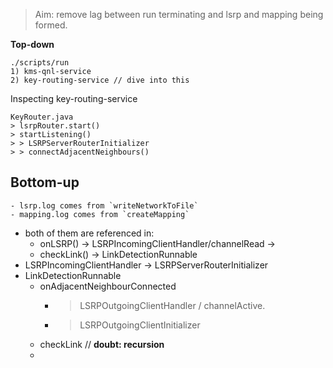 > Aim: remove lag between run terminating and lsrp and mapping being formed.


**Top-down**
```
./scripts/run
1) kms-qnl-service
2) key-routing-service // dive into this
```

Inspecting key-routing-service
```
KeyRouter.java
> lsrpRouter.start()
> startListening()
> > LSRPServerRouterInitializer
> > connectAdjacentNeighbours()
```

**Bottom-up**
- 
	- lsrp.log comes from `writeNetworkToFile`
	- mapping.log comes from `createMapping`
- both of them are referenced in:
	- onLSRP() -> LSRPIncomingClientHandler/channelRead -> 
	- checkLink() -> LinkDetectionRunnable
- LSRPIncomingClientHandler -> LSRPServerRouterInitializer
- LinkDetectionRunnable
	- onAdjacentNeighbourConnected 
		- > LSRPOutgoingClientHandler / channelActive.
		- > LSRPOutgoingClientInitializer 
	- checkLink // **doubt: recursion**
	- 
